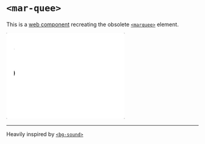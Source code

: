 # `<mar-quee>`

This is a [web component](https://developer.mozilla.org/en-US/docs/Web/Web_Components) recreating the obsolete [`<marquee>`](https://developer.mozilla.org/en-US/docs/Web/HTML/Element/marquee) element.

![marquee example GIF with three lines of text: "marque one", "marquee twoooooooooo", and "long boiiiiiiiiiiiiiiiiiiiiiiiiiiiiiii"](./example.gif)

----

Heavily inspired by [`<bg-sound>`](https://github.com/feross/bg-sound)
